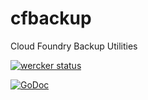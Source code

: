 # cfbackup
Cloud Foundry Backup Utilities

[![wercker status](https://app.wercker.com/status/daa1b586e39ce2801352461ca4a09078/m "wercker status")](https://app.wercker.com/project/bykey/daa1b586e39ce2801352461ca4a09078)

[![GoDoc](http://godoc.org/github.com/pivotalservices/cfbackup?status.png)](http://godoc.org/github.com/pivotalservices/cfbackup)



